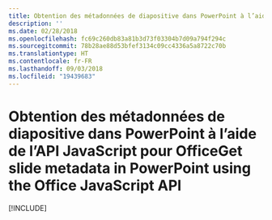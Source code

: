 ```yaml
---
title: Obtention des métadonnées de diapositive dans PowerPoint à l’aide de l’API JavaScript pour Office
description: ''
ms.date: 02/28/2018
ms.openlocfilehash: fc69c260db83a81b3d73f03304b7d09a794f294c
ms.sourcegitcommit: 78b28ae88d53bfef3134c09cc4336a5a8722c70b
ms.translationtype: HT
ms.contentlocale: fr-FR
ms.lasthandoff: 09/03/2018
ms.locfileid: "19439683"
---
```

# <a name="get-slide-metadata-in-powerpoint-using-the-office-javascript-api"></a><span data-ttu-id="7a76c-102">Obtention des métadonnées de diapositive dans PowerPoint à l’aide de l’API JavaScript pour Office</span><span class="sxs-lookup"><span data-stu-id="7a76c-102">Get slide metadata in PowerPoint using the Office JavaScript API</span></span>

[!INCLUDE[](../includes/powerpoint-tutorial-get-slide-metadata.md)]